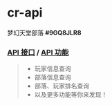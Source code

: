 # cr-api
梦幻天堂部落 **#9GQ8JLR8**
### [API 接口](https://dreamtt.ml/api) / [API 功能](https://dreamtt.ml/api/use)
> * 玩家信息查询
> * 部落信息查询
> * 部落、玩家排名查询
> * 以及更多功能等你来发现！
